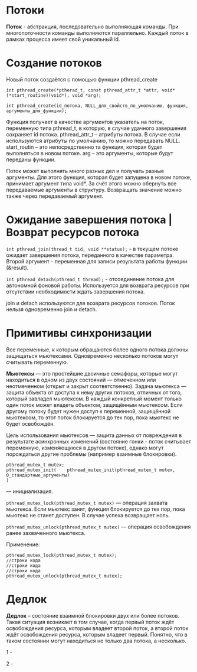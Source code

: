 # Потоки

**Поток** - абстракция, последовательно выполняющая команды. При многопоточности команды выполняются параллельно. Каждый поток в рамках процесса имеет свой уникальный id.


# Создание потоков
Новый поток создаётся с помощью функции pthread_create
```
int pthread_create(*ptherad_t, const pthread_attr_t *attr, void* (*start_routine)(void*), void *arg);
```

```
int pthread_create(id_потока, NULL_для_свойств_по_умолчанию, функция, аргументы_для_функции);
```
Функция получает в качестве аргументов указатель на поток, переменную типа pthread_t, в которую, в случае удачного завершения сохраняет id потока. pthread_attr_t – атрибуты потока. В случае если используются атрибуты по умолчанию, то можно передавать NULL. start_routin – это непосредственно та функция, которая будет выполняться в новом потоке. arg – это аргументы, которые будут переданы функции.

Поток может выполнять много разных дел и получать разные аргументы. Для этого функция, которая будет запущена в новом потоке, принимает аргумент типа void*. За счёт этого можно обернуть все передаваемые аргументы в структуру. Возвращать значение можно также через передаваемый аргумент.

# Ожидание завершения потока | Возврат ресурсов потока

`int pthread_join(thread_t tid, void **status);` - в текущем потоке ожидает завершения потока, переданного в качестве параметра. Второй аргумент - переменная для записи результата работы функции (&result). 

`int pthread_detach(pthread_t thread);` - отсоединение потока для автономной фоновой работы. Используется для возврата ресурсов при отсутствии необходимости ждать завершения потока.

join и detach используются для возврата ресурсов потоков. Поток нельзя одновременно join и detach.

# Примитивы синхронизации

Все переменные, к которым обращаются более одного потока должны защищаться мьютексами. Одновременно несколько потоков могут считывать переменную.

**Мьютексы** — это простейшие двоичные семафоры, которые могут находиться в одном из двух состояний — отмеченном или неотмеченном (открыт и закрыт соответственно). Задача мьютекса — защита объекта от доступа к нему других потоков, отличных от того, который завладел мьютексом. В каждый конкретный момент только один поток может владеть объектом, защищённым мьютексом. Если другому потоку будет нужен доступ к переменной, защищённой мьютексом, то этот поток блокируется до тех пор, пока мьютекс не будет освобождён.

Цель использования мьютексов — защита данных от повреждения в результате асинхронных изменений (состояние гонки - поток считывает переменную, изменяющуюся в другом потоке), однако могут порождаться другие проблемы (например взаимные блокировки).

```
pthread_mutex_t mutex;
pthread_mutex_init(    pthread_mutex_init(pthread_mutex_t mutex, 0_стандартные_аргументы)
)
```
 — инициализация.

`pthread_mutex_lock(pthread_mutex_t mutex)` — операция захвата мьютекса. Если мьютекс занят, функция блокируется до тех пор, пока мьютекс не станет доступен. В случае успеха возвращает ноль.

`pthread_mutex_unlock(pthread_mutex_t mutex)` — операция освобождения ранее захваченного мьютекса.

Применение:
```
pthread_mutex_lock(pthread_mutex_t mutex);
//строки кода
//строки кода
//строки кода
pthread_mutex_unlock(pthread_mutex_t mutex);
```

# Дедлок    

**Дедлок** – состояние взаимной блокировки двух или более потоков. Такая ситуация возникает в том случае, когда первый поток ждёт освобождения ресурса, которым владеет второй поток, а второй поток ждёт освобождения ресурса, которым владеет первый. Понятно, что в таком состоянии могут находиться не только два потока, а несколько.

1 - 

2 - 